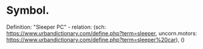 # Symbol.
Definition: "Sleeper PC" - relation: (sch: https://www.urbandictionary.com/define.php?term=sleeper, uncorn.motors: https://www.urbandictionary.com/define.php?term=sleeper%20car), ()
